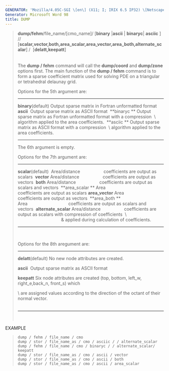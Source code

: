 ```yaml
---
GENERATOR: 'Mozilla/4.05C-SGI \[en\] (X11; I; IRIX 6.5 IP32) \[Netscape\]'
Generator: Microsoft Word 98
title: DUMP
---
```


> **dump/fehm**/file\_name/\[cmo\_name\]/ \[**binary** |**ascii** |
> **binaryc**| **asciic** \]  //
> \[**scalar,vector,both,area\_scalar,area\_vector,area\_both,alternate\_scalar**\]
> /  \[**delatt,keepatt**\]\
> \
> \
> The **dump / fehm** command will call the **dump/coord** and
> **dump/zone** options first. The main function of the **dump / fehm**
> command is to form a sparse coefficient matrix used for solving PDE on
> a triangular or tetrahedral delaunay grid.
>
> Options for the 5th argument are:
>
>   --------------------- ------------------------------------------------------------------------
>   **binary**(default)   Output sparse matrix in Fortran unformatted format 
>   **ascii**             Output sparse matrix as ASCII format 
>   **binaryc **          Output sparse matrix as Fortran unformatted format with a compression 
>   \                     algorithm applied to the area coefficients. 
>   **asciic **           Output sparse matrix as ASCII format with a compression 
>   \                     algorithm applied to the area coefficients. 
>   --------------------- ------------------------------------------------------------------------
>
> The 6th argument is empty.
>
> Options for the 7th argument are:
>
>   ----------------------- ------------------------------------------------------------------------------------------------------
>   **scalar**(default)     Area/distance                   coefficients are output as scalars 
>   **vector**              Area/distance                   coefficients are output as vectors 
>   **both**                Area/distance                   coefficients are output as scalars and vectors 
>   **area\_scalar **       Area                                 coefficients are output as scalars
>   **area\_vector**        Area                                 coefficients are output as vectors 
>   **area\_both **         Area                                 coefficients are output as scalars and vectors 
>   **alternate\_scalar**   Area/distance                   coefficients are output as scalars with compression of coefficients 
>   \                                                          & applied during calculation of coefficients. 
>   ----------------------- ------------------------------------------------------------------------------------------------------
>
>  
>
> Options for the 8th aregument are:
>
>   --------------------- -------------------------------------------------------------------------------------------
>   **delatt**(default)   No new node attributes are created.
>
>   **ascii**             Output sparse matrix as ASCII format 
>
>   **keepatt**           Six node attributes are created (top, bottom, left\_w, right\_e,back\_n, front\_s) which 
>
>   \                     are assigned values according to the direction of the octant of their normal vector. \
>                           
>   --------------------- -------------------------------------------------------------------------------------------
>
>  

EXAMPLE

>     dump / fehm / file_name / cmo 
>     dump / stor / file_name_as / cmo / asciic / / alternate_scalar 
>     dump / fehm / file_name / cmo / binaryc / / alternate_scalar/ keepatt 
>     dump / stor / file_name_as / cmo / ascii / vector
>     dump / stor / file_name_as / cmo / ascii / both 
>     dump / stor / file_name_as / cmo / ascii / area_scalar
